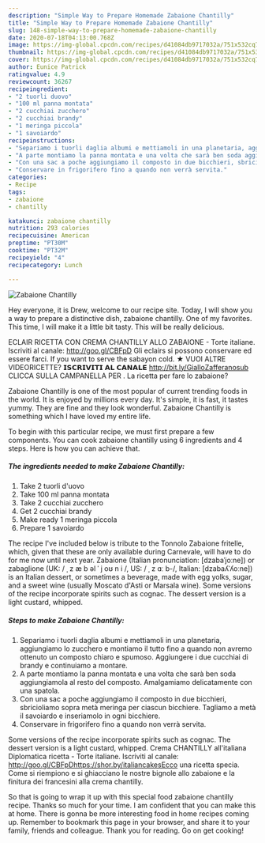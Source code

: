 ```yaml
---
description: "Simple Way to Prepare Homemade Zabaione Chantilly"
title: "Simple Way to Prepare Homemade Zabaione Chantilly"
slug: 148-simple-way-to-prepare-homemade-zabaione-chantilly
date: 2020-07-18T04:13:00.768Z
image: https://img-global.cpcdn.com/recipes/d41084db9717032a/751x532cq70/zabaione-chantilly-recipe-main-photo.jpg
thumbnail: https://img-global.cpcdn.com/recipes/d41084db9717032a/751x532cq70/zabaione-chantilly-recipe-main-photo.jpg
cover: https://img-global.cpcdn.com/recipes/d41084db9717032a/751x532cq70/zabaione-chantilly-recipe-main-photo.jpg
author: Eunice Patrick
ratingvalue: 4.9
reviewcount: 36267
recipeingredient:
- "2 tuorli duovo"
- "100 ml panna montata"
- "2 cucchiai zucchero"
- "2 cucchiai brandy"
- "1 meringa piccola"
- "1 savoiardo"
recipeinstructions:
- "Separiamo i tuorli daglia albumi e mettiamoli in una planetaria, aggiungiamo lo zucchero e montiamo il tutto fino a quando non avremo ottenuto un composto chiaro e spumoso. Aggiungere i due cucchiai di brandy e continuiamo a montare."
- "A parte montiamo la panna montata e una volta che sarà ben soda aggiungiamola al resto del composto. Amalgamiamo delicatamente con una spatola."
- "Con una sac a poche aggiungiamo il composto in due bicchieri, sbricioliamo sopra metà meringa per ciascun bicchiere. Tagliamo a metà il savoiardo e inseriamolo in ogni bicchiere."
- "Conservare in frigorifero fino a quando non verrà servita."
categories:
- Recipe
tags:
- zabaione
- chantilly

katakunci: zabaione chantilly 
nutrition: 293 calories
recipecuisine: American
preptime: "PT30M"
cooktime: "PT32M"
recipeyield: "4"
recipecategory: Lunch

---
```



![Zabaione Chantilly](https://img-global.cpcdn.com/recipes/d41084db9717032a/751x532cq70/zabaione-chantilly-recipe-main-photo.jpg)

Hey everyone, it is Drew, welcome to our recipe site. Today, I will show you a way to prepare a distinctive dish, zabaione chantilly. One of my favorites. This time, I will make it a little bit tasty. This will be really delicious.

ECLAIR RICETTA CON CREMA CHANTILLY ALLO ZABAIONE - Torte italiane. Iscriviti al canale: http://goo.gl/CBFpD Gli eclairs si possono conservare ed essere farci. If you want to serve the sabayon cold. ★ VUOI ALTRE VIDEORICETTE? 𝗜𝗦𝗖𝗥𝗜𝗩𝗜𝗧𝗜 𝗔𝗟 𝗖𝗔𝗡𝗔𝗟𝗘 http://bit.ly/GialloZafferanosub CLICCA SULLA CAMPANELLA PER . La ricetta per fare lo zabaione?

Zabaione Chantilly is one of the most popular of current trending foods in the world. It is enjoyed by millions every day. It's simple, it is fast, it tastes yummy. They are fine and they look wonderful. Zabaione Chantilly is something which I have loved my entire life.


To begin with this particular recipe, we must first prepare a few components. You can cook zabaione chantilly using 6 ingredients and 4 steps. Here is how you can achieve that.

<!--inarticleads1-->

##### The ingredients needed to make Zabaione Chantilly:

1. Take 2 tuorli d&#39;uovo
1. Take 100 ml panna montata
1. Take 2 cucchiai zucchero
1. Get 2 cucchiai brandy
1. Make ready 1 meringa piccola
1. Prepare 1 savoiardo


The recipe I&#39;ve included below is tribute to the Tonnolo Zabaione fritelle, which, given that these are only available during Carnevale, will have to do for me now until next year. Zabaione (Italian pronunciation: [dzabaˈjoːne]) or zabaglione (UK: / ˌ z æ b əl ˈ j oʊ n i /, US: / ˌ z ɑː b-/, Italian: [dzabaʎˈʎoːne]) is an Italian dessert, or sometimes a beverage, made with egg yolks, sugar, and a sweet wine (usually Moscato d&#39;Asti or Marsala wine). Some versions of the recipe incorporate spirits such as cognac. The dessert version is a light custard, whipped. 

<!--inarticleads2-->

##### Steps to make Zabaione Chantilly:

1. Separiamo i tuorli daglia albumi e mettiamoli in una planetaria, aggiungiamo lo zucchero e montiamo il tutto fino a quando non avremo ottenuto un composto chiaro e spumoso. Aggiungere i due cucchiai di brandy e continuiamo a montare.
1. A parte montiamo la panna montata e una volta che sarà ben soda aggiungiamola al resto del composto. Amalgamiamo delicatamente con una spatola.
1. Con una sac a poche aggiungiamo il composto in due bicchieri, sbricioliamo sopra metà meringa per ciascun bicchiere. Tagliamo a metà il savoiardo e inseriamolo in ogni bicchiere.
1. Conservare in frigorifero fino a quando non verrà servita.


Some versions of the recipe incorporate spirits such as cognac. The dessert version is a light custard, whipped. Crema CHANTILLY all&#39;italiana Diplomatica ricetta - Torte italiane. Iscriviti al canale: http://goo.gl/CBFpDhttps://shor.by/italiancakesEcco una ricetta specia. Come si riempiono e si ghiacciano le nostre bignole allo zabaione e la finitura dei francesini alla crema chantilly. 

So that is going to wrap it up with this special food zabaione chantilly recipe. Thanks so much for your time. I am confident that you can make this at home. There is gonna be more interesting food in home recipes coming up. Remember to bookmark this page in your browser, and share it to your family, friends and colleague. Thank you for reading. Go on get cooking!
